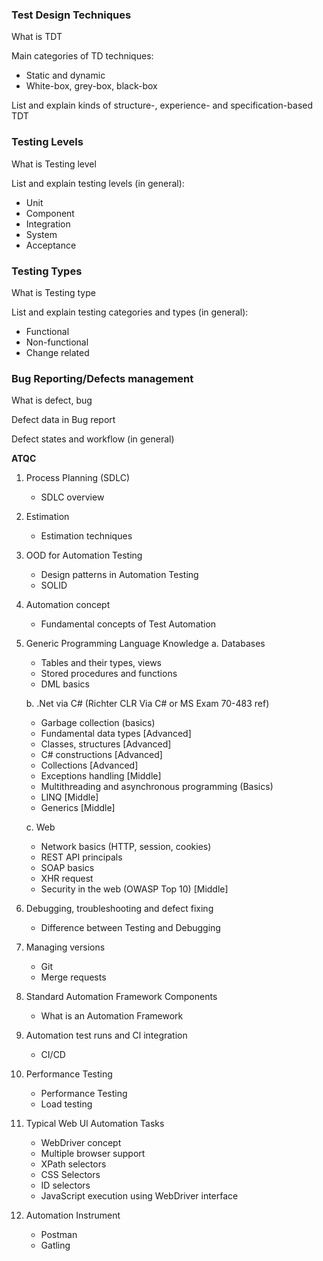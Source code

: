### **Test Design Techniques**

What is TDT

Main categories of TD techniques:

- Static and dynamic
- White-box, grey-box, black-box

List and explain kinds of structure-, experience- and specification-based TDT

### **Testing Levels**

What is Testing level

List and explain testing levels (in general):

- Unit
- Component
- Integration
- System
- Acceptance

### **Testing Types**

What is Testing type

List and explain testing categories and types (in general):

- Functional
- Non-functional
- Change related

### **Bug Reporting/Defects management**

What is defect, bug

Defect data in Bug report

Defect states and workflow (in general)

**ATQC**

1. Process Planning (SDLC)

    - SDLC overview

2. Estimation

    - Estimation techniques

3. OOD for Automation Testing

   - Design patterns in Automation Testing
   - SOLID

4. Automation concept

   - Fundamental concepts of Test Automation

5. Generic Programming Language Knowledge
  a. Databases
    - Tables and their types, views
    - Stored procedures and functions
    - DML basics


     b. .Net via C# (Richter CLR Via C# or MS Exam 70-483 ref)
    - Garbage collection (basics)
    - Fundamental data types [Advanced]
    - Classes, structures [Advanced]
    - C# constructions [Advanced]
    - Collections [Advanced]
    - Exceptions handling [Middle]
    - Multithreading and asynchronous programming (Basics)
    - LINQ [Middle]
    - Generics [Middle]


     c. Web
    - Network basics (HTTP, session, cookies)
    - REST API principals 
    - SOAP basics
    - XHR request
    - Security in the web (OWASP Top 10) [Middle]

6. Debugging, troubleshooting and defect fixing

    - Difference between Testing and Debugging

7. Managing versions

    - Git
    - Merge requests

8. Standard Automation Framework Components

    - What is an Automation Framework

9. Automation test runs and Cl integration

    - CI/CD

10. Performance Testing

    - Performance Testing
    - Load testing

11. Typical Web Ul Automation Tasks

    - WebDriver concept
    - Multiple browser support
    - XPath selectors
    - CSS Selectors
    - ID selectors
    - JavaScript execution using WebDriver interface

12. Automation Instrument

    - Postman
    - Gatling
